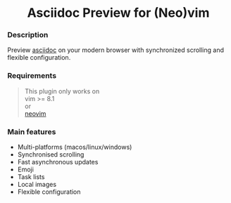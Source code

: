 <h1 align="center"> Asciidoc Preview for (Neo)vim </h1>

### Description
Preview [asciidoc](http://asciidoc.org/) on your modern browser with synchronized scrolling and flexible configuration.

### Requirements 
> This plugin only works on  
> vim >= 8.1  
> or    
> [neovim](https://neovim.io) 

### Main features

- Multi-platforms (macos/linux/windows)
- Synchronised scrolling
- Fast asynchronous updates
- Emoji
- Task lists
- Local images
- Flexible configuration
<!-- - [Katex](https://github.com/Khan/KaTeX) for typesetting of math 
\- [Plantuml](https://github.com/plantuml/plantuml)
\- [Mermaid](https://github.com/knsv/mermaid)
\- [Chart.js](https://github.com/chartjs/Chart.js)
\- [sequence-diagrams](https://github.com/bramp/js-sequence-diagrams)
\- [Toc](https://github.com/nagaozen/asciidoc-it-toc-done-right) -->

<!-- ![screenshot](https://user-images.githubusercontent.com/5492542/47603494-28e90000-da1f-11e8-9079-30646e551e7a.gif) -->

<!-- ### install & usage 

Install with [vim-plug](https://github.com/junegunn/vim-plug):

```vim
" If you don't have nodejs and yarn
" use pre build
Plug 'QMHTMY/asciidoc-preview.nvim', { 'do': { -> asdp#util#install() } }

" If you have nodejs and yarn
Plug 'QMHTMY/asciidoc-preview.nvim', { 'do': 'cd app & yarn install'  }
```-->

<!-- Or install with [dein](https://github.com/Shougo/dein.vim):

```vim
call dein#add('QMHTMY/asciidoc-preview.nvim', {'build': 'yarn install', 'merged':0}),
```

Config:

```vim
" set to 1, nvim will open the preview window after entering the asciidoc buffer
" default: 0
let g:asdp_auto_start = 0

" set to 1, the nvim will auto close current preview window when change
" from asciidoc buffer to another buffer
" default: 1
let g:asdp_auto_close = 1

" set to 1, the vim will refresh asciidoc when save the buffer or
" leave from insert mode, default 0 is auto refresh asciidoc as you edit or
" move the cursor
" default: 0
let g:asdp_refresh_slow = 0

" set to 1, the AsciidocPreview command can be use for all files,
" by default it can be use in asciidoc file
" default: 0
let g:asdp_command_for_global = 0

" set to 1, preview server available to others in your network
" by default, the server listens on localhost (127.0.0.1)
" default: 0
let g:asdp_open_to_the_world = 0

" use custom IP to open preview page
" useful when you work in remote vim and preview on local browser
" more detail see: https://github.com/QMHTMY/asciidoc-preview.nvim/
" default empty
let g:asdp_open_ip = ''

" specify browser to open preview page
" default: ''
let g:asdp_browser = ''

" set to 1, echo preview page url in command line when open preview page
" default is 0
let g:asdp_echo_preview_url = 0

" a custom vim function name to open preview page
" this function will receive url as param
" default is empty
let g:asdp_browserfunc = ''

" options for asciidoc render
" mkit: asciidoc-it options for render
" katex: katex options for math
" uml: asciidoc-it-plantuml options
" maid: mermaid options
" disable_sync_scroll: if disable sync scroll, default 0
" sync_scroll_type: 'middle', 'top' or 'relative', default value is 'middle'
"   middle: mean the cursor position alway show at the middle of the preview page
"   top: mean the vim top viewport alway show at the top of the preview page
"   relative: mean the cursor position alway show at the relative positon of the preview page
" hide_yaml_meta: if hide yaml metadata, default is 1
" sequence_diagrams: js-sequence-diagrams options
let g:asdp_preview_options = {
    \ 'mkit': {},
    \ 'katex': {},
    \ 'uml': {},
    \ 'maid': {},
    \ 'disable_sync_scroll': 0,
    \ 'sync_scroll_type': 'middle',
    \ 'hide_yaml_meta': 1,
    \ 'sequence_diagrams': {}
    \ }

" use a custom asciidoc style must be absolute path
let g:asdp_asciidoc_css = ''

" use a custom highlight style must absolute path
let g:asdp_highlight_css = ''

" use a custom port to start server or random for empty
let g:asdp_port = ''

" preview page title
" ${name} will be replace with the file name
let g:asdp_page_title = '「${name}」'
```

Mappings:

```vim
" normal/insert
<Plug>AsciidocPreview
<Plug>AsciidocPreviewStop
<Plug>AsciidocPreviewToggle

" example
nmap <C-s> <Plug>AsciidocPreview
nmap <M-s> <Plug>AsciidocPreviewStop
nmap <C-p> <Plug>AsciidocPreviewToggle
```

Commands:

```vim
" Start the preview
:AsciidocPreview

" Stop the preview"
:AsciidocPreviewStop
```
-->

<!-- ### Custom Examples

**Toc:**

    ${toc}, [[toc]], [toc], [[_toc_]]

**plantuml:**

    @startuml
    Bob -> Alice : hello
    @enduml

Or
    ``` plantuml
    Bob -> Alice : hello
    ```

**katex:**

    $\sqrt{3x-1}+(1+x)^2$

    $$\begin{array}{c}

    \nabla \times \vec{\mathbf{B}} -\, \frac1c\, \frac{\partial\vec{\mathbf{E}}}{\partial t} &
    = \frac{4\pi}{c}\vec{\mathbf{j}}    \nabla \cdot \vec{\mathbf{E}} & = 4 \pi \rho \\

    \nabla \times \vec{\mathbf{E}}\, +\, \frac1c\, \frac{\partial\vec{\mathbf{B}}}{\partial t} & = \vec{\mathbf{0}} \\

    \nabla \cdot \vec{\mathbf{B}} & = 0

    \end{array}$$

**mermaid:**

    ``` mermaid
    gantt
        dateFormat DD-MM-YYY
        axisFormat %m/%y

        title Example
        section example section
        activity :active, 01-02-2019, 03-08-2019
    ```

**js-sequence-diagrams:**

    ``` sequence-diagrams
    Andrew->China: Says
    Note right of China: China thinks\nabout it
    China->Andrew: How are you?
    Andrew->>China: I am good thanks!
    ```

**chart:**

    ``` chart
    {
      "type": "pie",
      "data": {
        "labels": [
          "Red",
          "Blue",
          "Yellow"
        ],
        "datasets": [
          {
            "data": [
              300,
              50,
              100
            ],
            "backgroundColor": [
              "#FF6384",
              "#36A2EB",
              "#FFCE56"
            ],
            "hoverBackgroundColor": [
              "#FF6384",
              "#36A2EB",
              "#FFCE56"
            ]
          }
        ]
      },
      "options": {}
    }
    ```

### FAQ

Question: Why is the synchronised scrolling lagging?

Answer: set `updatetime` to a small number, for instance: `set updatetime=100`

### About vim support

Vim support is powered by [vim-node-rpc](https://github.com/neoclide/vim-node-rpc)

> This plugin is integrated with vim-node-rpc, therefore you don't need to install vim-node-rpc

### Reference

- [coc.nvim](https://github.com/neoclide/coc.nvim)
- [vim-node-rpc](https://github.com/neoclide/vim-node-rpc)
- [chart.js](https://github.com/chartjs/Chart.js)
- [highlight](https://github.com/highlightjs/highlight.js)
- [neovim/node-client](https://github.com/neovim/node-client)
- [next.js](https://github.com/zeit/next.js)
- [asciidoc.css](https://github.com/QMHTMY/asciidoc.css)
- [asciidoc-it](https://github.com/asciidoc-it/asciidoc-it)
- [asciidoc-it-katex](https://github.com/waylonflinn/asciidoc-it-katex)
- [asciidoc-it-plantuml](https://github.com/gmunguia/asciidoc-it-plantuml)
- [asciidoc-it-chart](https://github.com/tylingsoft/asciidoc-it-chart)
- [mermaid](https://github.com/knsv/mermaid)
- [opener](https://github.com/domenic/opener)
- [sequence-diagrams](https://github.com/bramp/js-sequence-diagrams)
- [socket.io](https://github.com/socketio/socket.io)

### Buy Me A Coffee 

![btc](https://img.shields.io/keybase/btc/iamcco.svg?style=popout-square)

![image](https://user-images.githubusercontent.com/5492542/42771079-962216b0-8958-11e8-81c0-520363ce1059.png)
-->
